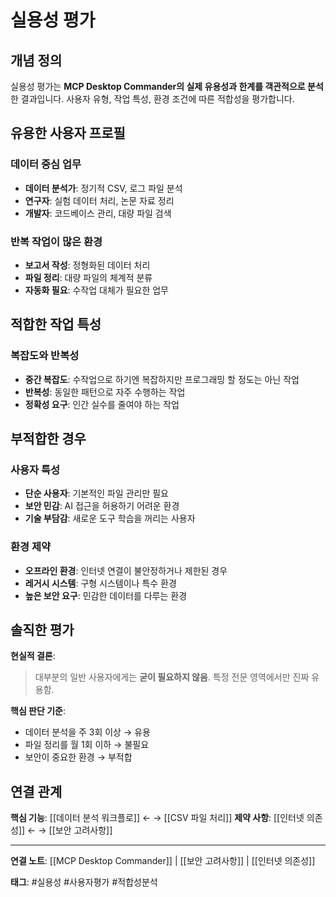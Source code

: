 # 실용성 평가

## 개념 정의

실용성 평가는 **MCP Desktop Commander의 실제 유용성과 한계를 객관적으로 분석**한 결과입니다. 사용자 유형, 작업 특성, 환경 조건에 따른 적합성을 평가합니다.

## 유용한 사용자 프로필

### 데이터 중심 업무
- **데이터 분석가**: 정기적 CSV, 로그 파일 분석
- **연구자**: 실험 데이터 처리, 논문 자료 정리
- **개발자**: 코드베이스 관리, 대량 파일 검색

### 반복 작업이 많은 환경
- **보고서 작성**: 정형화된 데이터 처리
- **파일 정리**: 대량 파일의 체계적 분류
- **자동화 필요**: 수작업 대체가 필요한 업무

## 적합한 작업 특성

### 복잡도와 반복성
- **중간 복잡도**: 수작업으로 하기엔 복잡하지만 프로그래밍 할 정도는 아닌 작업
- **반복성**: 동일한 패턴으로 자주 수행하는 작업
- **정확성 요구**: 인간 실수를 줄여야 하는 작업

## 부적합한 경우

### 사용자 특성
- **단순 사용자**: 기본적인 파일 관리만 필요
- **보안 민감**: AI 접근을 허용하기 어려운 환경
- **기술 부담감**: 새로운 도구 학습을 꺼리는 사용자

### 환경 제약
- **오프라인 환경**: 인터넷 연결이 불안정하거나 제한된 경우
- **레거시 시스템**: 구형 시스템이나 특수 환경
- **높은 보안 요구**: 민감한 데이터를 다루는 환경

## 솔직한 평가

**현실적 결론**: 
> 대부분의 일반 사용자에게는 **굳이 필요하지 않음**. 특정 전문 영역에서만 진짜 유용함.

**핵심 판단 기준**:
- 데이터 분석을 주 3회 이상 → 유용
- 파일 정리를 월 1회 이하 → 불필요  
- 보안이 중요한 환경 → 부적합

## 연결 관계

**핵심 기능**: [[데이터 분석 워크플로]] ← → [[CSV 파일 처리]]
**제약 사항**: [[인터넷 의존성]] ← → [[보안 고려사항]]

---

**연결 노트**: [[MCP Desktop Commander]] | [[보안 고려사항]] | [[인터넷 의존성]]

**태그**: #실용성 #사용자평가 #적합성분석